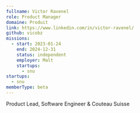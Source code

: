 ```yaml
---
fullname: Victor Ravenel
role: Product Manager
domaine: Produit
link: https://www.linkedin.com/in/victor-ravenel/
github: vicobz
missions:
  - start: 2023-01-24
    end: 2024-12-31
    status: independent
    employer: Malt
    startups:
      - snu
startups:
  - snu
memberType: beta
---
```

Product Lead, Software Engineer & Couteau Suisse